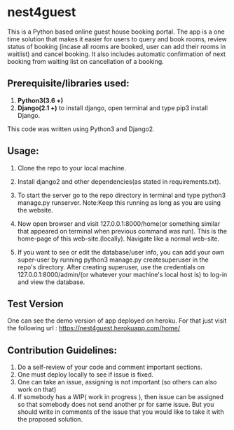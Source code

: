 # nest4guest
This is a Python based online guest house booking portal. The app is a one time solution that makes it easier for users to query and book rooms, review status of booking (incase all rooms are booked, user can add their rooms in waitlist) and cancel booking. It also includes automatic confirmation of next booking from waiting list on cancellation of a booking.

## Prerequisite/libraries used:
  1. **Python3(3.6 +)**
  2. **Django(2.1 +)** to install django, open terminal and type pip3 install Django.    

This code was written using Python3 and Django2.

## Usage:
  1. Clone the repo to your local machine.
  2. Install django2 and other dependencies(as stated in requirements.txt). 
  3. To start the server go to the repo directory in terminal and type python3 manage.py runserver. Note:Keep this running as long as you are using the website.
  4. Now open browser and visit 127.0.0.1:8000/home(or something similar that appeared on terminal when previous command was run).       This is the home-page of this web-site.(locally).
    Navigate like a normal web-site.

  5. If you want to see or edit the database/user info, you can add your own super-user by running python3 manage.py createsuperuser in the repo's directory. After creating superuser, use the credentials on 127.0.0.1:8000/admin/(or whatever your machine's local host is) to log-in and view the database.

## Test Version

  One can see the demo version of app deployed on heroku. 
  For that just visit the following url : https://nest4guest.herokuapp.com/home/

## Contribution Guidelines:

  1. Do a self-review of your code and comment important sections.
  2. One must deploy locally to see if issue is fixed.
  3. One can take an issue, assigning is not important (so others can also work on that)
  4. If somebody has a WIP( work in progress ), then issue can be assigned so that somebody does not send another pr for same issue. But you should write in comments of the issue that you would like to take it with the proposed solution.
